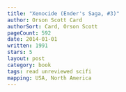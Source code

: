 ```yaml
---
title: "Xenocide (Ender's Saga, #3)"
author: Orson Scott Card
authorSort: Card, Orson Scott
pageCount: 592
date: 2014-01-01
written: 1991
stars: 5
layout: post
category: book
tags: read unreviewed scifi
mapping: USA, North America
---
```

